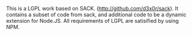 This is a LGPL work based on SACK.  (http://github.com/d3x0r/sack).
It contains a subset of code from sack, and additional code to be
a dynamic extension for Node.JS.
All requirements of LGPL are satisified by using NPM.
